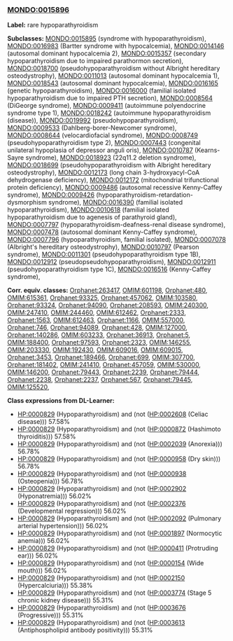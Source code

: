 
### [MONDO:0015896](http://purl.obolibrary.org/obo/MONDO_0015896)
**Label:** rare hypoparathyroidism

**Subclasses:** [MONDO:0015895](http://purl.obolibrary.org/obo/MONDO_0015895) (syndrome with hypoparathyroidism), [MONDO:0016983](http://purl.obolibrary.org/obo/MONDO_0016983) (Bartter syndrome with hypocalcemia), [MONDO:0014146](http://purl.obolibrary.org/obo/MONDO_0014146) (autosomal dominant hypocalcemia 2), [MONDO:0015357](http://purl.obolibrary.org/obo/MONDO_0015357) (secondary hypoparathyroidism due to impaired parathormon secretion), [MONDO:0018700](http://purl.obolibrary.org/obo/MONDO_0018700) (pseudohypoparathyroidism without Albright hereditary osteodystrophy), [MONDO:0011013](http://purl.obolibrary.org/obo/MONDO_0011013) (autosomal dominant hypocalcemia 1), [MONDO:0018543](http://purl.obolibrary.org/obo/MONDO_0018543) (autosomal dominant hypocalcemia), [MONDO:0016165](http://purl.obolibrary.org/obo/MONDO_0016165) (genetic hypoparathyroidism), [MONDO:0016000](http://purl.obolibrary.org/obo/MONDO_0016000) (familial isolated hypoparathyroidism due to impaired PTH secretion), [MONDO:0008564](http://purl.obolibrary.org/obo/MONDO_0008564) (DiGeorge syndrome), [MONDO:0009411](http://purl.obolibrary.org/obo/MONDO_0009411) (autoimmune polyendocrine syndrome type 1), [MONDO:0018242](http://purl.obolibrary.org/obo/MONDO_0018242) (autoimmune hypoparathyroidism (disease)), [MONDO:0019992](http://purl.obolibrary.org/obo/MONDO_0019992) (pseudohypoparathyroidism), [MONDO:0009533](http://purl.obolibrary.org/obo/MONDO_0009533) (Dahlberg-borer-Newcomer syndrome), [MONDO:0008644](http://purl.obolibrary.org/obo/MONDO_0008644) (velocardiofacial syndrome), [MONDO:0008749](http://purl.obolibrary.org/obo/MONDO_0008749) (pseudohypoparathyroidism type 2), [MONDO:0007443](http://purl.obolibrary.org/obo/MONDO_0007443) (congenital unilateral hypoplasia of depressor anguli oris), [MONDO:0010787](http://purl.obolibrary.org/obo/MONDO_0010787) (Kearns-Sayre syndrome), [MONDO:0018923](http://purl.obolibrary.org/obo/MONDO_0018923) (22q11.2 deletion syndrome), [MONDO:0018699](http://purl.obolibrary.org/obo/MONDO_0018699) (pseudohypoparathyroidism with Albright hereditary osteodystrophy), [MONDO:0012173](http://purl.obolibrary.org/obo/MONDO_0012173) (long chain 3-hydroxyacyl-CoA dehydrogenase deficiency), [MONDO:0012172](http://purl.obolibrary.org/obo/MONDO_0012172) (mitochondrial trifunctional protein deficiency), [MONDO:0009486](http://purl.obolibrary.org/obo/MONDO_0009486) (autosomal recessive Kenny-Caffey syndrome), [MONDO:0009426](http://purl.obolibrary.org/obo/MONDO_0009426) (hypoparathyroidism-retardation-dysmorphism syndrome), [MONDO:0016390](http://purl.obolibrary.org/obo/MONDO_0016390) (familial isolated hypoparathyroidism), [MONDO:0010618](http://purl.obolibrary.org/obo/MONDO_0010618) (familial isolated hypoparathyroidism due to agenesis of parathyroid gland), [MONDO:0007797](http://purl.obolibrary.org/obo/MONDO_0007797) (hypoparathyroidism-deafness-renal disease syndrome), [MONDO:0007478](http://purl.obolibrary.org/obo/MONDO_0007478) (autosomal dominant Kenny-Caffey syndrome), [MONDO:0007796](http://purl.obolibrary.org/obo/MONDO_0007796) (hypoparathyroidism, familial isolated), [MONDO:0007078](http://purl.obolibrary.org/obo/MONDO_0007078) (Albright's hereditary osteodystrophy), [MONDO:0010797](http://purl.obolibrary.org/obo/MONDO_0010797) (Pearson syndrome), [MONDO:0011301](http://purl.obolibrary.org/obo/MONDO_0011301) (pseudohypoparathyroidism type 1B), [MONDO:0012912](http://purl.obolibrary.org/obo/MONDO_0012912) (pseudopseudohypoparathyroidism), [MONDO:0012911](http://purl.obolibrary.org/obo/MONDO_0012911) (pseudohypoparathyroidism type 1C), [MONDO:0016516](http://purl.obolibrary.org/obo/MONDO_0016516) (Kenny-Caffey syndrome), 

**Corr. equiv. classes:** [Orphanet:263417](http://www.orpha.net/ORDO/Orphanet_263417), [OMIM:601198](http://purl.obolibrary.org/obo/OMIM_601198), [Orphanet:480](http://www.orpha.net/ORDO/Orphanet_480), [OMIM:615361](http://purl.obolibrary.org/obo/OMIM_615361), [Orphanet:93325](http://www.orpha.net/ORDO/Orphanet_93325), [Orphanet:457062](http://www.orpha.net/ORDO/Orphanet_457062), [OMIM:103580](http://purl.obolibrary.org/obo/OMIM_103580), [Orphanet:93324](http://www.orpha.net/ORDO/Orphanet_93324), [Orphanet:94090](http://www.orpha.net/ORDO/Orphanet_94090), [Orphanet:208593](http://www.orpha.net/ORDO/Orphanet_208593), [OMIM:240300](http://purl.obolibrary.org/obo/OMIM_240300), [OMIM:247410](http://purl.obolibrary.org/obo/OMIM_247410), [OMIM:244460](http://purl.obolibrary.org/obo/OMIM_244460), [OMIM:612462](http://purl.obolibrary.org/obo/OMIM_612462), [Orphanet:2333](http://www.orpha.net/ORDO/Orphanet_2333), [Orphanet:1563](http://www.orpha.net/ORDO/Orphanet_1563), [OMIM:612463](http://purl.obolibrary.org/obo/OMIM_612463), [Orphanet:1166](http://www.orpha.net/ORDO/Orphanet_1166), [OMIM:557000](http://purl.obolibrary.org/obo/OMIM_557000), [Orphanet:746](http://www.orpha.net/ORDO/Orphanet_746), [Orphanet:94089](http://www.orpha.net/ORDO/Orphanet_94089), [Orphanet:428](http://www.orpha.net/ORDO/Orphanet_428), [OMIM:127000](http://purl.obolibrary.org/obo/OMIM_127000), [Orphanet:140286](http://www.orpha.net/ORDO/Orphanet_140286), [OMIM:603233](http://purl.obolibrary.org/obo/OMIM_603233), [Orphanet:36913](http://www.orpha.net/ORDO/Orphanet_36913), [Orphanet:5](http://www.orpha.net/ORDO/Orphanet_5), [OMIM:188400](http://purl.obolibrary.org/obo/OMIM_188400), [Orphanet:97593](http://www.orpha.net/ORDO/Orphanet_97593), [Orphanet:2323](http://www.orpha.net/ORDO/Orphanet_2323), [OMIM:146255](http://purl.obolibrary.org/obo/OMIM_146255), [OMIM:203330](http://purl.obolibrary.org/obo/OMIM_203330), [OMIM:192430](http://purl.obolibrary.org/obo/OMIM_192430), [OMIM:609016](http://purl.obolibrary.org/obo/OMIM_609016), [OMIM:609015](http://purl.obolibrary.org/obo/OMIM_609015), [Orphanet:3453](http://www.orpha.net/ORDO/Orphanet_3453), [Orphanet:189466](http://www.orpha.net/ORDO/Orphanet_189466), [Orphanet:699](http://www.orpha.net/ORDO/Orphanet_699), [OMIM:307700](http://purl.obolibrary.org/obo/OMIM_307700), [Orphanet:181402](http://www.orpha.net/ORDO/Orphanet_181402), [OMIM:241410](http://purl.obolibrary.org/obo/OMIM_241410), [Orphanet:457059](http://www.orpha.net/ORDO/Orphanet_457059), [OMIM:530000](http://purl.obolibrary.org/obo/OMIM_530000), [OMIM:146200](http://purl.obolibrary.org/obo/OMIM_146200), [Orphanet:79443](http://www.orpha.net/ORDO/Orphanet_79443), [Orphanet:2239](http://www.orpha.net/ORDO/Orphanet_2239), [Orphanet:79444](http://www.orpha.net/ORDO/Orphanet_79444), [Orphanet:2238](http://www.orpha.net/ORDO/Orphanet_2238), [Orphanet:2237](http://www.orpha.net/ORDO/Orphanet_2237), [Orphanet:567](http://www.orpha.net/ORDO/Orphanet_567), [Orphanet:79445](http://www.orpha.net/ORDO/Orphanet_79445), [OMIM:125520](http://purl.obolibrary.org/obo/OMIM_125520), 

**Class expressions from DL-Learner:**

- [HP:0000829](http://purl.obolibrary.org/obo/HP_0000829) (Hypoparathyroidism) and (not ([HP:0002608](http://purl.obolibrary.org/obo/HP_0002608) (Celiac disease))) 57.58%
- [HP:0000829](http://purl.obolibrary.org/obo/HP_0000829) (Hypoparathyroidism) and (not ([HP:0000872](http://purl.obolibrary.org/obo/HP_0000872) (Hashimoto thyroiditis))) 57.58%
- [HP:0000829](http://purl.obolibrary.org/obo/HP_0000829) (Hypoparathyroidism) and (not ([HP:0002039](http://purl.obolibrary.org/obo/HP_0002039) (Anorexia))) 56.78%
- [HP:0000829](http://purl.obolibrary.org/obo/HP_0000829) (Hypoparathyroidism) and (not ([HP:0000958](http://purl.obolibrary.org/obo/HP_0000958) (Dry skin))) 56.78%
- [HP:0000829](http://purl.obolibrary.org/obo/HP_0000829) (Hypoparathyroidism) and (not ([HP:0000938](http://purl.obolibrary.org/obo/HP_0000938) (Osteopenia))) 56.78%
- [HP:0000829](http://purl.obolibrary.org/obo/HP_0000829) (Hypoparathyroidism) and (not ([HP:0002902](http://purl.obolibrary.org/obo/HP_0002902) (Hyponatremia))) 56.02%
- [HP:0000829](http://purl.obolibrary.org/obo/HP_0000829) (Hypoparathyroidism) and (not ([HP:0002376](http://purl.obolibrary.org/obo/HP_0002376) (Developmental regression))) 56.02%
- [HP:0000829](http://purl.obolibrary.org/obo/HP_0000829) (Hypoparathyroidism) and (not ([HP:0002092](http://purl.obolibrary.org/obo/HP_0002092) (Pulmonary arterial hypertension))) 56.02%
- [HP:0000829](http://purl.obolibrary.org/obo/HP_0000829) (Hypoparathyroidism) and (not ([HP:0001897](http://purl.obolibrary.org/obo/HP_0001897) (Normocytic anemia))) 56.02%
- [HP:0000829](http://purl.obolibrary.org/obo/HP_0000829) (Hypoparathyroidism) and (not ([HP:0000411](http://purl.obolibrary.org/obo/HP_0000411) (Protruding ear))) 56.02%
- [HP:0000829](http://purl.obolibrary.org/obo/HP_0000829) (Hypoparathyroidism) and (not ([HP:0000154](http://purl.obolibrary.org/obo/HP_0000154) (Wide mouth))) 56.02%
- [HP:0000829](http://purl.obolibrary.org/obo/HP_0000829) (Hypoparathyroidism) and (not ([HP:0002150](http://purl.obolibrary.org/obo/HP_0002150) (Hypercalciuria))) 55.38%
- [HP:0000829](http://purl.obolibrary.org/obo/HP_0000829) (Hypoparathyroidism) and (not ([HP:0003774](http://purl.obolibrary.org/obo/HP_0003774) (Stage 5 chronic kidney disease))) 55.31%
- [HP:0000829](http://purl.obolibrary.org/obo/HP_0000829) (Hypoparathyroidism) and (not ([HP:0003676](http://purl.obolibrary.org/obo/HP_0003676) (Progressive))) 55.31%
- [HP:0000829](http://purl.obolibrary.org/obo/HP_0000829) (Hypoparathyroidism) and (not ([HP:0003613](http://purl.obolibrary.org/obo/HP_0003613) (Antiphospholipid antibody positivity))) 55.31%


